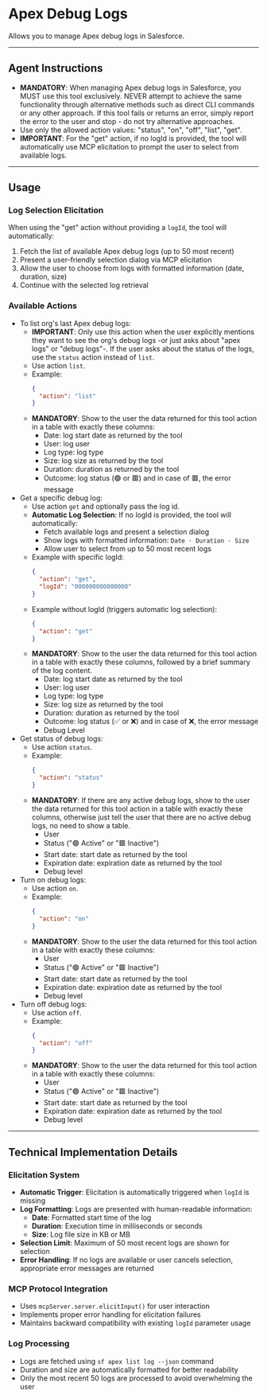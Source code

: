 # Apex Debug Logs

Allows you to manage Apex debug logs in Salesforce.

---
## Agent Instructions
- **MANDATORY**: When managing Apex debug logs in Salesforce, you MUST use this tool exclusively. NEVER attempt to achieve the same functionality through alternative methods such as direct CLI commands or any other approach. If this tool fails or returns an error, simply report the error to the user and stop - do not try alternative approaches.
- Use only the allowed action values: "status", "on", "off", "list", "get".
- **IMPORTANT**: For the "get" action, if no logId is provided, the tool will automatically use MCP elicitation to prompt the user to select from available logs.

---
## Usage

### Log Selection Elicitation
When using the "get" action without providing a `logId`, the tool will automatically:
1. Fetch the list of available Apex debug logs (up to 50 most recent)
2. Present a user-friendly selection dialog via MCP elicitation
3. Allow the user to choose from logs with formatted information (date, duration, size)
4. Continue with the selected log retrieval

### Available Actions

- To list org's last Apex debug logs:
  - **IMPORTANT**: Only use this action when the user explicitly mentions they want to see the org's debug logs -or just asks about "apex logs" or "debug logs"-. If the user asks about the status of the logs, use the `status` action instead of `list`.
  - Use action `list`.
  - Example:
    ```json
    {
      "action": "list"
    }
    ```
  - **MANDATORY**: Show to the user the data returned for this tool action in a table with exactly these columns:
    - Date: log start date as returned by the tool
    - User: log user
    - Log type: log type
    - Size: log size as returned by the tool
    - Duration: duration as returned by the tool
    - Outcome: log status (🟢 or 🟥) and in case of 🟥, the error message
- Get a specific debug log:
  - Use action `get` and optionally pass the log id.
  - **Automatic Log Selection**: If no logId is provided, the tool will automatically:
    - Fetch available logs and present a selection dialog
    - Show logs with formatted information: `Date · Duration · Size`
    - Allow user to select from up to 50 most recent logs
  - Example with specific logId:
    ```json
    {
      "action": "get",
      "logId": "000000000000000"
    }
    ```
  - Example without logId (triggers automatic log selection):
    ```json
    {
      "action": "get"
    }
    ```
  - **MANDATORY**: Show to the user the data returned for this tool action in a table with exactly these columns, followed by a brief summary of the log content.
    - Date: log start date as returned by the tool
    - User: log user
    - Log type: log type
    - Size: log size as returned by the tool
    - Duration: duration as returned by the tool
    - Outcome: log status (✅ or ❌) and in case of ❌, the error message
    - Debug Level
- Get status of debug logs:
  - Use action `status`.
  - Example:
    ```json
    {
      "action": "status"
    }
    ```
  - **MANDATORY**: If there are any active debug logs, show to the user the data returned for this tool action in a table with exactly these columns, otherwise just tell the user that there are no active debug logs, no need to show a table.
    - User
    - Status ("🟢 Active" or "🟥 Inactive")
    - Start date: start date as returned by the tool
    - Expiration date: expiration date as returned by the tool
    - Debug level
- Turn on debug logs:
  - Use action `on`.
  - Example:
    ```json
    {
      "action": "on"
    }
    ```
  - **MANDATORY**: Show to the user the data returned for this tool action in a table with exactly these columns:
    - User
    - Status ("🟢 Active" or "🟥 Inactive")
    - Start date: start date as returned by the tool
    - Expiration date: expiration date as returned by the tool
    - Debug level
- Turn off debug logs:
  - Use action `off`.
  - Example:
    ```json
    {
      "action": "off"
    }
    ```
  - **MANDATORY**: Show to the user the data returned for this tool action in a table with exactly these columns:
    - User
    - Status ("🟢 Active" or "🟥 Inactive")
    - Start date: start date as returned by the tool
    - Expiration date: expiration date as returned by the tool
    - Debug level

---

## Technical Implementation Details

### Elicitation System
- **Automatic Trigger**: Elicitation is automatically triggered when `logId` is missing
- **Log Formatting**: Logs are presented with human-readable information:
  - **Date**: Formatted start time of the log
  - **Duration**: Execution time in milliseconds or seconds
  - **Size**: Log file size in KB or MB
- **Selection Limit**: Maximum of 50 most recent logs are shown for selection
- **Error Handling**: If no logs are available or user cancels selection, appropriate error messages are returned

### MCP Protocol Integration
- Uses `mcpServer.server.elicitInput()` for user interaction
- Implements proper error handling for elicitation failures
- Maintains backward compatibility with existing `logId` parameter usage

### Log Processing
- Logs are fetched using `sf apex list log --json` command
- Duration and size are automatically formatted for better readability
- Only the most recent 50 logs are processed to avoid overwhelming the user